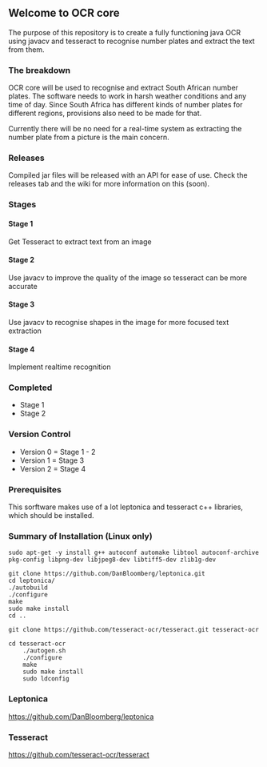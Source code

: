 ## Welcome to OCR core
The purpose of this repository is to create a fully functioning java OCR using javacv and tesseract to recognise number plates and extract the text from them.


### The breakdown
OCR core will be used to recognise and extract South African number plates. The software needs to work in harsh weather conditions and any time of day. Since South Africa has different kinds of number plates for different regions, provisions also need to be made for that. 

Currently there will be no need for a real-time system as extracting the number plate from a picture is the main concern.

### Releases
Compiled jar files will be released with an API for ease of use. Check the releases tab and the wiki for more information on this (soon).

### Stages

#### Stage 1
Get Tesseract to extract text from an image

#### Stage 2
Use javacv to improve the quality of the image so tesseract can be more accurate

#### Stage 3
Use javacv to recognise shapes in the image for more focused text extraction

#### Stage 4
Implement realtime recognition

### Completed

- Stage 1
- Stage 2

### Version Control

- Version 0 = Stage 1 - 2
- Version 1 = Stage 3
- Version 2 = Stage 4

### Prerequisites 
This sorftware makes use of a lot leptonica and tesseract c++ libraries, which should be installed.

### Summary of Installation (Linux only)
```
sudo apt-get -y install g++ autoconf automake libtool autoconf-archive pkg-config libpng-dev libjpeg8-dev libtiff5-dev zlib1g-dev

git clone https://github.com/DanBloomberg/leptonica.git
cd leptonica/
./autobuild
./configure
make
sudo make install
cd ..

git clone https://github.com/tesseract-ocr/tesseract.git tesseract-ocr

cd tesseract-ocr
    ./autogen.sh
    ./configure
    make
    sudo make install
    sudo ldconfig
```

### Leptonica
https://github.com/DanBloomberg/leptonica

### Tesseract
https://github.com/tesseract-ocr/tesseract
